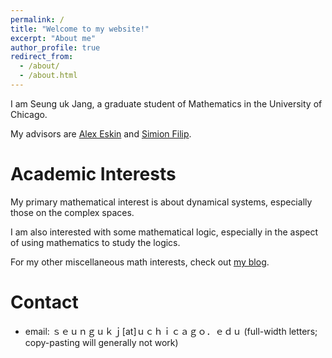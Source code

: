 ```yaml
---
permalink: /
title: "Welcome to my website!"
excerpt: "About me"
author_profile: true
redirect_from: 
  - /about/
  - /about.html
---
```


<!-- [academicpages template](https://github.com/academicpages/academicpages.github.io) -->

I am Seung uk Jang, a graduate student of Mathematics in the University of Chicago.

My advisors are [Alex Eskin](https://www.math.uchicago.edu/~eskin/) and [Simion Filip](https://math.uchicago.edu/~sfilip/).

# Academic Interests
My primary mathematical interest is about dynamical systems, especially those on the complex spaces.

I am also interested with some mathematical logic, especially in the aspect of using mathematics to study the logics.

For my other miscellaneous math interests, check out [my blog](https://seungukj.github.io/year-archive/).

# Contact
 * email: ｓｅｕｎｇｕｋｊ[at]ｕｃｈｉｃａｇｏ．ｅｄｕ (full-width letters; copy-pasting will generally not work)
